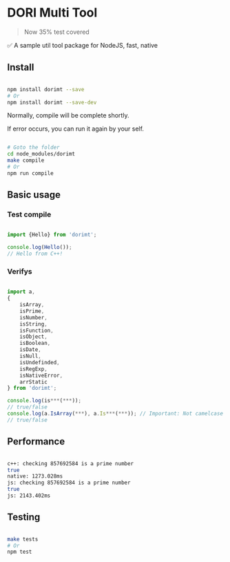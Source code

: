 # DORI Multi Tool

> Now 35% test covered

:white_check_mark: A sample util tool package for NodeJS, fast, native

## Install

```bash

npm install dorimt --save
# Or
npm install dorimt --save-dev

```

Normally, compile will be complete shortly.

If error occurs, you can run it again by your self.

```bash

# Goto the folder
cd node_modules/dorimt
make compile
# Or
npm run compile

```

## Basic usage

### Test compile

```js

import {Hello} from 'dorimt';

console.log(Hello());
// Hello from C++!

```

### Verifys

```js

import a, 
{
    isArray,
    isPrime,
    isNumber,
    isString,
    isFunction,
    isObject,
    isBoolean,
    isDate,
    isNull,
    isUndefinded,
    isRegExp,
    isNativeError,
    arrStatic
} from 'dorimt';

console.log(is***(***));
// true/false
console.log(a.IsArray(***), a.Is***(***)); // Important: Not camelcase -> IsArray instead of isArray
// true/false

```

## Performance

```bash

c++: checking 857692584 is a prime number
true
native: 1273.028ms
js: checking 857692584 is a prime number
true
js: 2143.402ms

```

## Testing

```bash

make tests
# Or
npm test

```